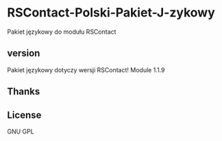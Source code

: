 # RSContact-Polski-Pakiet-J-zykowy
Pakiet językowy do modułu RSContact

## version
Pakiet językowy dotyczy wersji RSContact! Module 1.1.9

## Thanks

## License
GNU GPL
